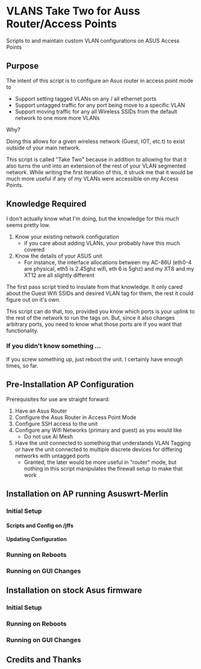 # VLANS Take Two for Auss Router/Access Points
Scripts to and maintain custom VLAN configurations on ASUS Access Points

## Purpose
The intent of this script is to configure an Asus router in access point mode to 
- Support setting tagged VLANs on any / all ethernet ports
- Support untagged traffic for any port being move to a specific VLAN
- Support moving traffic for any all Wireless SSIDs from the default network to one more more VLANs

Why?  

Doing this allows for a given wireless network (Guest, IOT, etc.t) to exist outside of your main network.  

This script is called "Take Two" because in addition to allowing for that it also turns the unit into an extension of the rest of your VLAN segmented network.  While writing the first iteration of this, it struck me that it would be much more useful if any of my VLANs were accessible on my Access Points.

## Knowledge Required
I don't actually know what I'm doing, but the knowledge for this much seems pretty low.

1. Know your existing network configuration 
   - if you care about adding VLANs, your probably have this much covered
2. Know the details of your ASUS unit
   - For instance, the interface allocations between my AC-86U (eth0-4 are physical, eth5 is 2.45ghz wifi, eth 6 is 5ghz) and my XT8 and my XT12 are all slightly different

The first pass script tried to insulate from that knowledge. It only cared about the Guest Wifi SSIDs and desired VLAN tag for them, the rest it could figure out on it's own.

This script can do that, too, provided you know which ports is your uplink to the rest of the network to run the tags on.  But, since it also changes arbitrary ports, you need to know what those ports are if you want that functionality. 

### If you didn't know something ...
If you screw something up, just reboot the unit.  I certainly have enough times, so far.

## Pre-Installation AP Configuration
Prerequisites for use are straight forward:
1. Have an Asus Router
2. Configure the Asus Router in Access Point Mode
3. Configure SSH access to the unit
4. Configure any Wifi Networks (primary and guest) as you would like
   - Do not use AI Mesh
5. Have the unit connected to something that understands VLAN Tagging _or_ have the unit connected to multiple discrete devices for differing networks with untagged ports
   - Granted, the later would be more useful in "router" mode, but nothing in this script manipulates the firewall setup to make that work
## Installation on AP running Asuswrt-Merlin
### Initial Setup
#### Scripts and Config on /jffs
#### Updating Configuration
### Running on Reboots
### Running on GUI Changes
## Installation on stock Asus firmware
### Initial Setup
### Running on Reboots
### Running on GUI Changes
## Credits and Thanks